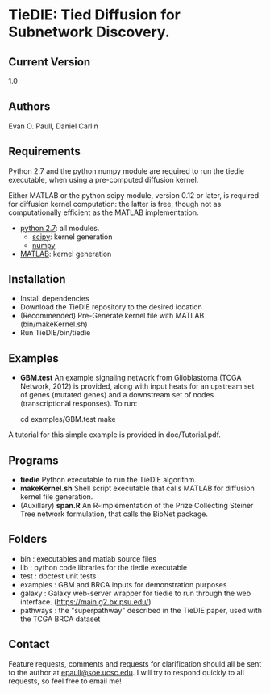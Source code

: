 TieDIE: Tied Diffusion for Subnetwork Discovery. 
========

Current Version 
--------

1.0
	
Authors
--------

Evan O. Paull, Daniel Carlin


Requirements
--------

Python 2.7 and the python numpy module are required to run the tiedie 
executable, when using a pre-computed diffusion kernel. 

Either MATLAB or the python scipy module, version 0.12 or later, is 
required for diffusion kernel computation: the latter is free, though
not as computationally efficient as the MATLAB implementation.

* [python 2.7](http://www.python.org/): all modules.
   * [scipy](http://www.scipy.org/): kernel generation
   * [numpy](http://numpy.scipy.org/)
* [MATLAB](http://www.mathworks.com/products/matlab/): kernel generation

Installation
-------

- Install dependencies
- Download the TieDIE repository to the desired location
- (Recommended) Pre-Generate kernel file with MATLAB (bin/makeKernel.sh)
- Run TieDIE/bin/tiedie

Examples
-------
- **GBM.test** An example signaling network from Glioblastoma (TCGA Network, 2012) is provided, along with input heats 
for an upstream set of genes (mutated genes) and a downstream set of nodes (transcriptional responses). To run:

	cd examples/GBM.test
	make

A tutorial for this simple example is provided in doc/Tutorial.pdf. 

Programs
-------

- **tiedie** Python executable to run the TieDIE algorithm. 
- **makeKernel.sh** Shell script executable that calls MATLAB for diffusion kernel file generation.
- (Auxillary) **span.R** An R-implementation of the Prize Collecting Steiner Tree network formulation, that calls 
the BioNet package. 

Folders
------
* bin : executables and matlab source files
* lib : python code libraries for the tiedie executable
* test : doctest unit tests
* examples : GBM and BRCA inputs for demonstration purposes
* galaxy : Galaxy web-server wrapper for tiedie to run through the web interface. (https://main.g2.bx.psu.edu/)
* pathways : the "superpathway" described in the TieDIE paper, used with the TCGA BRCA dataset

Contact
------
Feature requests, comments and requests for clarification should all be sent to the author at <epaull@soe.ucsc.edu>. 
I will try to respond quickly to all requests, so feel free to email me!
